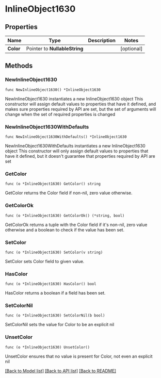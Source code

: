 # InlineObject1630

## Properties

Name | Type | Description | Notes
------------ | ------------- | ------------- | -------------
**Color** | Pointer to **NullableString** |  | [optional] 

## Methods

### NewInlineObject1630

`func NewInlineObject1630() *InlineObject1630`

NewInlineObject1630 instantiates a new InlineObject1630 object
This constructor will assign default values to properties that have it defined,
and makes sure properties required by API are set, but the set of arguments
will change when the set of required properties is changed

### NewInlineObject1630WithDefaults

`func NewInlineObject1630WithDefaults() *InlineObject1630`

NewInlineObject1630WithDefaults instantiates a new InlineObject1630 object
This constructor will only assign default values to properties that have it defined,
but it doesn't guarantee that properties required by API are set

### GetColor

`func (o *InlineObject1630) GetColor() string`

GetColor returns the Color field if non-nil, zero value otherwise.

### GetColorOk

`func (o *InlineObject1630) GetColorOk() (*string, bool)`

GetColorOk returns a tuple with the Color field if it's non-nil, zero value otherwise
and a boolean to check if the value has been set.

### SetColor

`func (o *InlineObject1630) SetColor(v string)`

SetColor sets Color field to given value.

### HasColor

`func (o *InlineObject1630) HasColor() bool`

HasColor returns a boolean if a field has been set.

### SetColorNil

`func (o *InlineObject1630) SetColorNil(b bool)`

 SetColorNil sets the value for Color to be an explicit nil

### UnsetColor
`func (o *InlineObject1630) UnsetColor()`

UnsetColor ensures that no value is present for Color, not even an explicit nil

[[Back to Model list]](../README.md#documentation-for-models) [[Back to API list]](../README.md#documentation-for-api-endpoints) [[Back to README]](../README.md)


